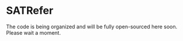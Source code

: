 # SATRefer
The code is being organized and will be fully open-sourced here soon. Please wait a moment.
